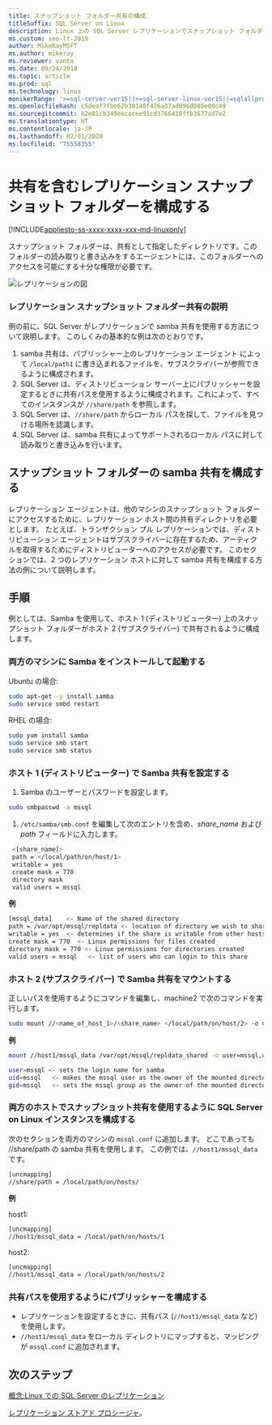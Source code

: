 ```yaml
---
title: スナップショット フォルダー共有の構成
titleSuffix: SQL Server on Linux
description: Linux 上の SQL Server レプリケーションでスナップショット フォルダーの共有を構成する方法について説明します。
ms.custom: seo-lt-2019
author: MikeRayMSFT
ms.author: mikeray
ms.reviewer: vanto
ms.date: 09/24/2018
ms.topic: article
ms.prod: sql
ms.technology: linux
monikerRange: '>=sql-server-ver15||>=sql-server-linux-ver15||=sqlallproducts-allversions'
ms.openlocfilehash: c5deaf7fbe62b30140f476a37ad096d080e00c49
ms.sourcegitcommit: b2e81cb349eecacee91cd3766410ffb3677ad7e2
ms.translationtype: HT
ms.contentlocale: ja-JP
ms.lasthandoff: 02/01/2020
ms.locfileid: "75558355"
---
```

# <a name="configure-replication-snapshot-folder-with-shares"></a>共有を含むレプリケーション スナップショット フォルダーを構成する

[!INCLUDE[appliesto-ss-xxxx-xxxx-xxx-md-linuxonly](../includes/appliesto-ss-xxxx-xxxx-xxx-md-linuxonly.md)]

スナップショット フォルダーは、共有として指定したディレクトリです。このフォルダーの読み取りと書き込みをするエージェントには、このフォルダーへのアクセスを可能にする十分な権限が必要です。

![レプリケーションの図][1]

### <a name="replication-snapshot-folder-share-explained"></a>レプリケーション スナップショット フォルダー共有の説明

例の前に、SQL Server がレプリケーションで samba 共有を使用する方法について説明します。 このしくみの基本的な例は次のとおりです。

1. samba 共有は、パブリッシャー上のレプリケーション エージェント によって `/local/path1` に書き込まれるファイルを、サブスクライバーが参照できるように構成されます。
2. SQL Server は、ディストリビューション サーバー上にパブリッシャーを設定するときに共有パスを使用するように構成されます。これによって、すべてのインスタンスが `//share/path` を参照します。
3. SQL Server は、`//share/path` からローカル パスを探して、ファイルを見つける場所を認識します。
4. SQL Server は、samba 共有によってサポートされるローカル パスに対して読み取りと書き込みを行います。


## <a name="configure-a-samba-share-for-the-snapshot-folder"></a>スナップショット フォルダーの samba 共有を構成する 

レプリケーション エージェントは、他のマシンのスナップショット フォルダーにアクセスするために、レプリケーション ホスト間の共有ディレクトリを必要とします。 たとえば、トランザクション プル レプリケーションでは、ディストリビューション エージェントはサブスクライバーに存在するため、アーティクルを取得するためにディストリビューターへのアクセスが必要です。 このセクションでは、2 つのレプリケーション ホストに対して samba 共有を構成する方法の例について説明します。


## <a name="steps"></a>手順

例としては、Samba を使用して、ホスト 1 (ディストリビューター) 上のスナップショット フォルダーがホスト 2 (サブスクライバー) で共有されるように構成します。 

### <a name="install-and-start-samba-on-both-machines"></a>両方のマシンに Samba をインストールして起動する 

Ubuntu の場合:

```bash
sudo apt-get -y install samba
sudo service smbd restart
```

RHEL の場合:

```bash
sudo yum install samba
sudo service smb start
sudo service smb status
```

### <a name="on-host-1-distributor-set-up-the-samba-share"></a>ホスト 1 (ディストリビューター) で Samba 共有を設定する 

1. Samba のユーザーとパスワードを設定します。

  ```bash
  sudo smbpasswd -a mssql 
  ```

1. `/etc/samba/smb.conf` を編集して次のエントリを含め、*share_name* および *path* フィールドに入力します。
 ```bash
  <[share_name]>
  path = </local/path/on/host/1>
  writable = yes
  create mask = 770
  directory mask 
  valid users = mssql 
  ```

  **例**

  ```bash
  [mssql_data]    <- Name of the shared directory
  path = /var/opt/mssql/repldata <- location of directory we wish to share
  writable = yes  <- determines if the share is writable from other hosts
  create mask = 770  <- Linux permissions for files created 
  directory mask = 770 <- Linux permissions for directories created
  valid users = mssql   <- list of users who can login to this share
  ```

### <a name="on-host-2-subscriber--mount-the-samba-share"></a>ホスト 2 (サブスクライバー) で Samba 共有をマウントする

正しいパスを使用するようにコマンドを編集し、machine2 で次のコマンドを実行します。

  ```bash
  sudo mount //<name_of_host_1>/<share_name> </local/path/on/host/2> -o user=mssql,uid=mssql,gid=mssql
  ```

  **例**

  ```bash
  mount //host1/mssql_data /var/opt/mssql/repldata_shared -o user=mssql,uid=mssql,gid=mssql

  user=mssql <- sets the login name for samba
  uid=mssql   <- makes the mssql user as the owner of the mounted directory
  gid=mssql   <- sets the mssql group as the owner of the mounted directory
  ```

### <a name="on-both-hosts--configure-sql-server-on-linux-instances-to-use-snapshot-share"></a>両方のホストでスナップショット共有を使用するように SQL Server on Linux インスタンスを構成する

次のセクションを両方のマシンの `mssql.conf` に追加します。 どこであっても //share/path の samba 共有を使用します。 この例では、`//host1/mssql_data` です。

  ```bash
  [uncmapping]
  //share/path = /local/path/on/hosts/
  ```

  **例**

  host1:

  ```bash
  [uncmapping]
  //host1/mssql_data = /local/path/on/hosts/1
  ```

  host2:
  
  ```bash
  [uncmapping]
  //host1/mssql_data = /local/path/on/hosts/2
  ```

### <a name="configuring-publisher-with-shared-paths"></a>共有パスを使用するようにパブリッシャーを構成する

* レプリケーションを設定するときに、共有パス (`//host1/mssql_data` など) を使用します。
* `//host1/mssql_data` をローカル ディレクトリにマップすると、マッピングが `mssql.conf` に追加されます。

## <a name="next-steps"></a>次のステップ

[概念:Linux での SQL Server のレプリケーション](sql-server-linux-replication.md)

[レプリケーション ストアド プロシージャ](../relational-databases/system-stored-procedures/replication-stored-procedures-transact-sql.md)。

[1]: ./media/sql-server-linux-replication-snapshot-shares/image1.png
